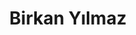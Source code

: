 ---
title: Birkan Yılmaz
type: redirect
target: https://sites.google.com/site/birkanyilmazacademic
---